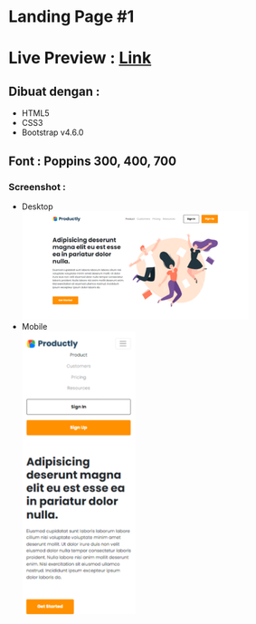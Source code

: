 # Landing Page #1

<h1>Live Preview : <a href="https://yudha1121ay.github.io/landing-page-1/">Link</a></h1>

<h2>Dibuat dengan :</h2>
<ul>
  <li>HTML5</li>
  <li>CSS3</li>
  <li>Bootstrap v4.6.0</li>
</ul>

<h2>Font : Poppins 300, 400, 700</h2>

<h3>Screenshot :</h2>
<ul>
<li>Desktop</li>
<img src="screenshot/desktop.png" width="400">
<br>

<li>Mobile</li>
<img src="screenshot/mobile.png" height="500">
</ul>
